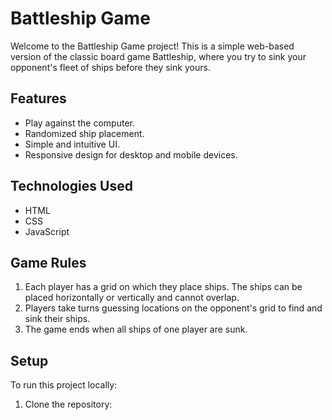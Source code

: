 # Battleship Game

Welcome to the Battleship Game project! This is a simple web-based version of the classic board game Battleship, where you try to sink your opponent's fleet of ships before they sink yours.

## Features

- Play against the computer.
- Randomized ship placement.
- Simple and intuitive UI.
- Responsive design for desktop and mobile devices.

## Technologies Used

- HTML
- CSS
- JavaScript

## Game Rules

1. Each player has a grid on which they place ships. The ships can be placed horizontally or vertically and cannot overlap.
2. Players take turns guessing locations on the opponent's grid to find and sink their ships.
3. The game ends when all ships of one player are sunk.

## Setup

To run this project locally:

1. Clone the repository:
   